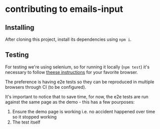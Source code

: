 # contributing to emails-input

## Installing

After cloning this project, install its dependencies using `npm i`.

## Testing

For testing we're using selenium, so for running it locally (`npm test`) it's necessary to follow [theese instructions](https://www.npmjs.com/package/selenium-webdriver) for your favorite browser.

The preference is having e2e tests so they can be reproduced in multiple browsers through CI (to be configured).

It's important to notice that to save time, for now, the e2e tests are run against the same page as the demo - this has a few pourposes:

1. Ensure the demo page is working i.e. no accident happened over time so it stopped working
1. The test itself
